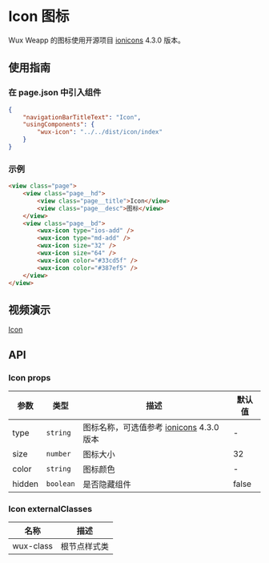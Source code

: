 # Icon 图标

Wux Weapp 的图标使用开源项目 [ionicons](https://ionicons.com/) 4.3.0 版本。

## 使用指南

### 在 page.json 中引入组件

```json
{
    "navigationBarTitleText": "Icon",
    "usingComponents": {
        "wux-icon": "../../dist/icon/index"
    }
}
```

### 示例

```html
<view class="page">
    <view class="page__hd">
        <view class="page__title">Icon</view>
        <view class="page__desc">图标</view>
    </view>
    <view class="page__bd">
        <wux-icon type="ios-add" />
        <wux-icon type="md-add" />
        <wux-icon size="32" />
        <wux-icon size="64" />
        <wux-icon color="#33cd5f" />
        <wux-icon color="#387ef5" />
    </view>
</view>
```

## 视频演示

[Icon](./_media/icon.mp4 ':include :type=iframe width=375px height=667px')

## API

### Icon props

| 参数 | 类型 | 描述 | 默认值 |
| --- | --- | --- | --- |
| type | <code>string</code> | 图标名称，可选值参考 [ionicons](https://ionicons.com/) 4.3.0 版本 | - |
| size | <code>number</code> | 图标大小 | 32 |
| color | <code>string</code> | 图标颜色 | - |
| hidden | <code>boolean</code> | 是否隐藏组件 | false |

### Icon externalClasses

| 名称 | 描述 |
| --- | --- |
| wux-class | 根节点样式类 |
